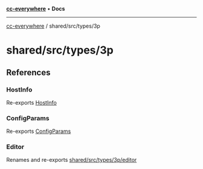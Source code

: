 [**cc-everywhere**](../../../index.md) • **Docs**

***

[cc-everywhere](../../../index.md) / shared/src/types/3p

# shared/src/types/3p

## References

### HostInfo

Re-exports [HostInfo](3p/HostInfo.md#hostinfo)

### ConfigParams

Re-exports [ConfigParams](3p/HostInfo.md#configparams)

### Editor

Renames and re-exports [shared/src/types/3p/editor](3p/editor.md)
